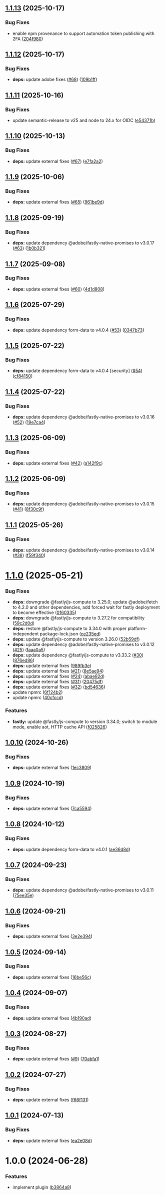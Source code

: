 ## [1.1.13](https://github.com/adobe/helix-deploy-plugin-edge/compare/v1.1.12...v1.1.13) (2025-10-17)


### Bug Fixes

* enable npm provenance to support automation token publishing with 2FA ([204f980](https://github.com/adobe/helix-deploy-plugin-edge/commit/204f98010f30cecc2725b036bb444c3b7a4ba468))

## [1.1.12](https://github.com/adobe/helix-deploy-plugin-edge/compare/v1.1.11...v1.1.12) (2025-10-17)


### Bug Fixes

* **deps:** update adobe fixes ([#68](https://github.com/adobe/helix-deploy-plugin-edge/issues/68)) ([109b1ff](https://github.com/adobe/helix-deploy-plugin-edge/commit/109b1ffe8894b113ed2aa7cdf369b78c17b04538))

## [1.1.11](https://github.com/adobe/helix-deploy-plugin-edge/compare/v1.1.10...v1.1.11) (2025-10-16)


### Bug Fixes

* update semantic-release to v25 and node to 24.x for OIDC ([e54371b](https://github.com/adobe/helix-deploy-plugin-edge/commit/e54371bafe2af50b3c87b0735a1274084aef5ecb))

## [1.1.10](https://github.com/adobe/helix-deploy-plugin-edge/compare/v1.1.9...v1.1.10) (2025-10-13)


### Bug Fixes

* **deps:** update external fixes ([#67](https://github.com/adobe/helix-deploy-plugin-edge/issues/67)) ([e7fa2a2](https://github.com/adobe/helix-deploy-plugin-edge/commit/e7fa2a2aaea015d1bc7358333655e3456cb7edf3))

## [1.1.9](https://github.com/adobe/helix-deploy-plugin-edge/compare/v1.1.8...v1.1.9) (2025-10-06)


### Bug Fixes

* **deps:** update external fixes ([#65](https://github.com/adobe/helix-deploy-plugin-edge/issues/65)) ([961be9d](https://github.com/adobe/helix-deploy-plugin-edge/commit/961be9d761b9316aa2a336478517bd4a54736dd9))

## [1.1.8](https://github.com/adobe/helix-deploy-plugin-edge/compare/v1.1.7...v1.1.8) (2025-09-19)


### Bug Fixes

* **deps:** update dependency @adobe/fastly-native-promises to v3.0.17 ([#63](https://github.com/adobe/helix-deploy-plugin-edge/issues/63)) ([1b0b321](https://github.com/adobe/helix-deploy-plugin-edge/commit/1b0b3214fb45524f0a33db86f29c0ba106df91e7))

## [1.1.7](https://github.com/adobe/helix-deploy-plugin-edge/compare/v1.1.6...v1.1.7) (2025-09-08)


### Bug Fixes

* **deps:** update external fixes ([#60](https://github.com/adobe/helix-deploy-plugin-edge/issues/60)) ([4d1d808](https://github.com/adobe/helix-deploy-plugin-edge/commit/4d1d808e965cd6f8c614265c2d4a94de90a7003e))

## [1.1.6](https://github.com/adobe/helix-deploy-plugin-edge/compare/v1.1.5...v1.1.6) (2025-07-29)


### Bug Fixes

* **deps:** update dependency form-data to v4.0.4 ([#53](https://github.com/adobe/helix-deploy-plugin-edge/issues/53)) ([0347b73](https://github.com/adobe/helix-deploy-plugin-edge/commit/0347b7358bbb5cfe607df953b1a6dc048f2fcfde))

## [1.1.5](https://github.com/adobe/helix-deploy-plugin-edge/compare/v1.1.4...v1.1.5) (2025-07-22)


### Bug Fixes

* **deps:** update dependency form-data to v4.0.4 [security] ([#54](https://github.com/adobe/helix-deploy-plugin-edge/issues/54)) ([cf84150](https://github.com/adobe/helix-deploy-plugin-edge/commit/cf84150bf5371268ac17776a168f41764b0851a9))

## [1.1.4](https://github.com/adobe/helix-deploy-plugin-edge/compare/v1.1.3...v1.1.4) (2025-07-22)


### Bug Fixes

* **deps:** update dependency @adobe/fastly-native-promises to v3.0.16 ([#52](https://github.com/adobe/helix-deploy-plugin-edge/issues/52)) ([19e7ca4](https://github.com/adobe/helix-deploy-plugin-edge/commit/19e7ca4bdd6b4ff4e75c384244301e28f301d358))

## [1.1.3](https://github.com/adobe/helix-deploy-plugin-edge/compare/v1.1.2...v1.1.3) (2025-06-09)


### Bug Fixes

* **deps:** update external fixes ([#42](https://github.com/adobe/helix-deploy-plugin-edge/issues/42)) ([a142f9c](https://github.com/adobe/helix-deploy-plugin-edge/commit/a142f9cf15df8e136c392d47d51e7be1a97ff830))

## [1.1.2](https://github.com/adobe/helix-deploy-plugin-edge/compare/v1.1.1...v1.1.2) (2025-06-09)


### Bug Fixes

* **deps:** update dependency @adobe/fastly-native-promises to v3.0.15 ([#41](https://github.com/adobe/helix-deploy-plugin-edge/issues/41)) ([8f30c9f](https://github.com/adobe/helix-deploy-plugin-edge/commit/8f30c9f202aab6b01b125f7166cfef98d1793f34))

## [1.1.1](https://github.com/adobe/helix-deploy-plugin-edge/compare/v1.1.0...v1.1.1) (2025-05-26)


### Bug Fixes

* **deps:** update dependency @adobe/fastly-native-promises to v3.0.14 ([#38](https://github.com/adobe/helix-deploy-plugin-edge/issues/38)) ([f59f340](https://github.com/adobe/helix-deploy-plugin-edge/commit/f59f34066aa5da7dcf0db44f7dbab0f223f26682))

# [1.1.0](https://github.com/adobe/helix-deploy-plugin-edge/compare/v1.0.10...v1.1.0) (2025-05-21)


### Bug Fixes

* **deps:** downgrade @fastly/js-compute to 3.25.0; update @adobe/fetch to 4.2.0 and other dependencies, add forced wait for fastly deployment to become effective ([0160335](https://github.com/adobe/helix-deploy-plugin-edge/commit/016033564baed2aa9a3ae9e4c9abd7cd678f82ac))
* **deps:** downgrade @fastly/js-compute to 3.27.2 for compatibility ([59c2d0d](https://github.com/adobe/helix-deploy-plugin-edge/commit/59c2d0d2bab0444077d128fb38f12098d92fdba3))
* **deps:** restore @fastly/js-compute to 3.34.0 with proper platform-independent package-lock.json ([ce235ed](https://github.com/adobe/helix-deploy-plugin-edge/commit/ce235edb76dcb4452a1e70e8664adc412bead9c7))
* **deps:** update @fastly/js-compute to version 3.26.0 ([52b59df](https://github.com/adobe/helix-deploy-plugin-edge/commit/52b59dfcc391bc312ded836db1c159092e6e6ecf))
* **deps:** update dependency @adobe/fastly-native-promises to v3.0.12 ([#25](https://github.com/adobe/helix-deploy-plugin-edge/issues/25)) ([faaa0a5](https://github.com/adobe/helix-deploy-plugin-edge/commit/faaa0a5b7f5411d8deef7bc3d29213b1d194928a))
* **deps:** update dependency @fastly/js-compute to v3.33.2 ([#30](https://github.com/adobe/helix-deploy-plugin-edge/issues/30)) ([876ed86](https://github.com/adobe/helix-deploy-plugin-edge/commit/876ed8639e7cb68106727040fde9f856bc3d33f6))
* **deps:** update external fixes ([989fb3e](https://github.com/adobe/helix-deploy-plugin-edge/commit/989fb3ee6b31f93aaa903b93448a802d4703c32d))
* **deps:** update external fixes ([#21](https://github.com/adobe/helix-deploy-plugin-edge/issues/21)) ([8e5ae94](https://github.com/adobe/helix-deploy-plugin-edge/commit/8e5ae949e5f66bb6582daa9568af5e9aab99194a))
* **deps:** update external fixes ([#24](https://github.com/adobe/helix-deploy-plugin-edge/issues/24)) ([abae82d](https://github.com/adobe/helix-deploy-plugin-edge/commit/abae82d4a8ba0f07aa34ed05b93127dfd4322495))
* **deps:** update external fixes ([#31](https://github.com/adobe/helix-deploy-plugin-edge/issues/31)) ([20475df](https://github.com/adobe/helix-deploy-plugin-edge/commit/20475df61c92b23ab1cbcea60c1ee1e1ec937ba8))
* **deps:** update external fixes ([#32](https://github.com/adobe/helix-deploy-plugin-edge/issues/32)) ([bd54636](https://github.com/adobe/helix-deploy-plugin-edge/commit/bd5463662a970c4067faee7a01e0fb0567e3f5f8))
* update npmrc ([6f124b2](https://github.com/adobe/helix-deploy-plugin-edge/commit/6f124b2da91845bc294da13b940e91f76ba30a60))
* update npmrc ([40cfccd](https://github.com/adobe/helix-deploy-plugin-edge/commit/40cfccd1d02487a209a9a08638efdd817c2121f8))


### Features

* **fastly:** update @fastly/js-compute to version 3.34.0; switch to module mode, enable aot, HTTP cache API ([f025826](https://github.com/adobe/helix-deploy-plugin-edge/commit/f02582630bf13fcbb0df3f3d31a8347137e91eee))

## [1.0.10](https://github.com/adobe/helix-deploy-plugin-edge/compare/v1.0.9...v1.0.10) (2024-10-26)


### Bug Fixes

* **deps:** update external fixes ([1ec3809](https://github.com/adobe/helix-deploy-plugin-edge/commit/1ec3809cc8689e56125f6a245e0c0e162d2ec029))

## [1.0.9](https://github.com/adobe/helix-deploy-plugin-edge/compare/v1.0.8...v1.0.9) (2024-10-19)


### Bug Fixes

* **deps:** update external fixes ([7ca5594](https://github.com/adobe/helix-deploy-plugin-edge/commit/7ca5594b007898fac6928b2232b9cb762a67a73c))

## [1.0.8](https://github.com/adobe/helix-deploy-plugin-edge/compare/v1.0.7...v1.0.8) (2024-10-12)


### Bug Fixes

* **deps:** update dependency form-data to v4.0.1 ([ae36d8d](https://github.com/adobe/helix-deploy-plugin-edge/commit/ae36d8da208284fad31841df3e0772cf18d2b0d6))

## [1.0.7](https://github.com/adobe/helix-deploy-fastly-compute/compare/v1.0.6...v1.0.7) (2024-09-23)


### Bug Fixes

* **deps:** update dependency @adobe/fastly-native-promises to v3.0.11 ([75ee35e](https://github.com/adobe/helix-deploy-fastly-compute/commit/75ee35e16dd7fd1eb1f693fb4114c9eb1aa376c1))

## [1.0.6](https://github.com/adobe/helix-deploy-fastly-compute/compare/v1.0.5...v1.0.6) (2024-09-21)


### Bug Fixes

* **deps:** update external fixes ([3e2e394](https://github.com/adobe/helix-deploy-fastly-compute/commit/3e2e394f6e113cf32910027a9caa0feb30e00931))

## [1.0.5](https://github.com/adobe/helix-deploy-fastly-compute/compare/v1.0.4...v1.0.5) (2024-09-14)


### Bug Fixes

* **deps:** update external fixes ([16be56c](https://github.com/adobe/helix-deploy-fastly-compute/commit/16be56c805a7f51a9ef16cb5aa2160c710ea5fa0))

## [1.0.4](https://github.com/adobe/helix-deploy-fastly-compute/compare/v1.0.3...v1.0.4) (2024-09-07)


### Bug Fixes

* **deps:** update external fixes ([4b190ad](https://github.com/adobe/helix-deploy-fastly-compute/commit/4b190adbbd1e6e80a0df5d81c0659f90cb4de004))

## [1.0.3](https://github.com/adobe/helix-deploy-fastly-compute/compare/v1.0.2...v1.0.3) (2024-08-27)


### Bug Fixes

* **deps:** update external fixes ([#9](https://github.com/adobe/helix-deploy-fastly-compute/issues/9)) ([70abfa1](https://github.com/adobe/helix-deploy-fastly-compute/commit/70abfa118a87746ba0629edd595076dcd0a50ee6))

## [1.0.2](https://github.com/adobe/helix-deploy-fastly-compute/compare/v1.0.1...v1.0.2) (2024-07-27)


### Bug Fixes

* **deps:** update external fixes ([f66f131](https://github.com/adobe/helix-deploy-fastly-compute/commit/f66f131b621f083103ed45f5a7cb1cce99c350e5))

## [1.0.1](https://github.com/adobe/helix-deploy-fastly-compute/compare/v1.0.0...v1.0.1) (2024-07-13)


### Bug Fixes

* **deps:** update external fixes ([ea2e08d](https://github.com/adobe/helix-deploy-fastly-compute/commit/ea2e08d8616163a4aec0e8ef1261ba12794d2dc1))

# 1.0.0 (2024-06-28)


### Features

* implement plugin ([b3864a8](https://github.com/adobe/helix-deploy-fastly-compute/commit/b3864a8e258e212dfe3e0180914a4ee09726b071))
